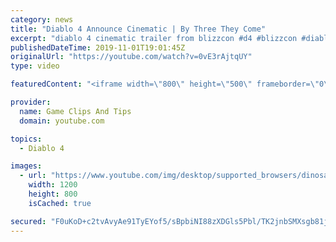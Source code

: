 ```yaml
---
category: news
title: "Diablo 4 Announce Cinematic | By Three They Come"
excerpt: "diablo 4 cinematic trailer from blizzcon #d4 #blizzcon #diablo."
publishedDateTime: 2019-11-01T19:01:45Z
originalUrl: "https://youtube.com/watch?v=0vE3rAjtqUY"
type: video

featuredContent: "<iframe width=\"800\" height=\"500\" frameborder=\"0\" src=\"https://www.youtube.com/embed/0vE3rAjtqUY\" allow=\"accelerometer; autoplay; encrypted-media; gyroscope; picture-in-picture\" allowfullscreen></iframe>"

provider:
  name: Game Clips And Tips
  domain: youtube.com

topics:
  - Diablo 4

images:
  - url: "https://www.youtube.com/img/desktop/supported_browsers/dinosaur.png"
    width: 1200
    height: 800
    isCached: true

secured: "F0uKoD+c2tvAvyAe91TyEYof5/sBpbiNI88zXDGls5Pbl/TK2jnbSMXsgb81jcBvMZ+tW2Em1H3MYrIbgLerVbiEawTgarFLLUOpZ0ZouhrTjjvs7GPdhSGhJ9vc/Y+IgxWrh/sdIMics0GCo/yg45WYxCDnQhLOBlU/K61l7dnqfSWzOBW91qzIsEpv7FlIlKK4h4+2HJ8IBlZ7F8KmWi8lX8gczEaININCNQMooL6cM8C6Gta1bsN42zsUk7lrYug5fGGYMun2P7LWJg5LIj4YP0o894kX3Fu94tyU2rIw/ht+Zd8uY2Icd99IcbxTt215vkkgjAjgwnIfYpl4MjQY2PyHPuOTqq9tGnNQhbd0KA6iu0f5ICb/D+fYJ3STFU4dxMvK7mAN4dCkPlgM7GA0uAUQxf5+alvIfj3wLwE5Yg/PTlp8OILWW6LByOyu;ntyHt5rkLGMYOrRT5fHZFg=="
---
```


